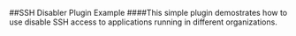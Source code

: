 ##SSH Disabler Plugin Example
####This simple plugin demostrates how to use disable SSH access to applications running in different organizations.
